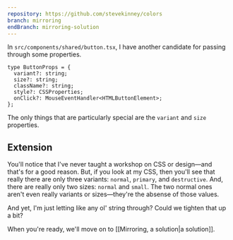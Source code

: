 ```yaml
---
repository: https://github.com/stevekinney/colors
branch: mirroring
endBranch: mirroring-solution
---
```


In `src/components/shared/button.tsx`, I have another candidate for passing through some properties.

```tsx
type ButtonProps = {
  variant?: string;
  size?: string;
  className?: string;
  style?: CSSProperties;
  onClick?: MouseEventHandler<HTMLButtonElement>;
};
```

The only things that are particularly special are the `variant` and `size` properties.

## Extension

You'll notice that I've never taught a workshop on CSS or design—and that's for a good reason. But, if you look at my CSS, then you'll see that really there are only three variants: `normal`, `primary`, and `destructive`. And, there are really only two sizes: `normal` and `small`. The two normal ones aren't even really variants or sizes—they're the absense of those values.

And yet, I'm just letting like any ol' string through? Could we tighten that up a bit?

When you're ready, we'll move on to [[Mirroring, a solution|a solution]].